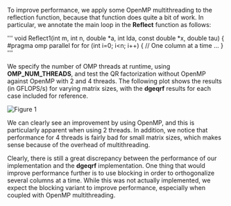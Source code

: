 To improve performance, we apply some OpenMP multithreading to the reflection function, because that function does quite a bit of work. In particular, we annotate the main loop in the **Reflect** function as follows:

'''
void Reflect1(int m, int n, double *a, int lda, const double *x, double tau) {
    #pragma omp parallel for
    for (int i=0; i<n; i++) { // One column at a time
        ...
    }
'''

We specify the number of OMP threads at runtime, using **OMP_NUM_THREADS**, and test the QR factorization without OpenMP against OpenMP with 2 and 4 threads. The following plot shows the results (in GFLOPS/s) for varying matrix sizes, with the **dgeqrf** results for each case included for reference.

![Figure 1](https://github.com/seblaud/qr/multithreading.png "OpenMP vs. no OpenMP")

We can clearly see an improvement by using OpenMP, and this is particularly apparent when using 2 threads. In addition, we notice that performance for 4 threads is fairly bad for small matrix sizes, which makes sense because of the overhead of multithreading.

Clearly, there is still a great discrepancy between the performance of our implementation and the **dgeqrf** implementation. One thing that would improve performance further is to use blocking in order to orthogonalize several columns at a time. While this was not actually implemented, we expect the blocking variant to improve performance, especially when coupled with OpenMP multithreading.
